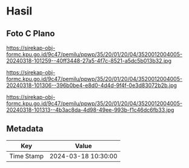 # Hasil

## Foto C Plano

https://sirekap-obj-formc.kpu.go.id/9c47/pemilu/ppwp/35/20/01/20/04/3520012004005-20240318-101259--40ff3448-27a5-4f7c-8521-a5dc5b013b32.jpg

https://sirekap-obj-formc.kpu.go.id/9c47/pemilu/ppwp/35/20/01/20/04/3520012004005-20240318-101306--396b0be4-e8d0-4d4d-9f4f-0e3d83072b2b.jpg

https://sirekap-obj-formc.kpu.go.id/9c47/pemilu/ppwp/35/20/01/20/04/3520012004005-20240318-101313--4b3ac8da-4d98-49ee-993b-f1c46dc6fb33.jpg


## Metadata

| Key        | Value               |
| ---------- | ------------------- |
| Time Stamp | 2024-03-18 10:30:00 |



